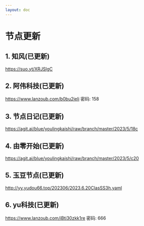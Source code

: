 ```yaml
---
layout: doc
---
```

# 节点更新

## 1. 知风(已更新)

https://suo.yt/XRJSlgC

## 2. 阿伟科技(已更新)

  https://www.lanzoub.com/b0bu2jeli 密码: 158

## 3. 节点日记(已更新)

  https://agit.ai/blue/youlingkaishi/raw/branch/master/2023/5/18c

## 4. 由零开始(已更新)

https://agit.ai/blue/youlingkaishi/raw/branch/master/2023/5/c20

## 5. 玉豆节点(已更新)

http://yy.yudou66.top/202306/2023.6.20ClasSS3h.yaml
  
## 6. yu科技(已更新)

https://www.lanzoub.com/iBti30zkk1re 密码: 666
